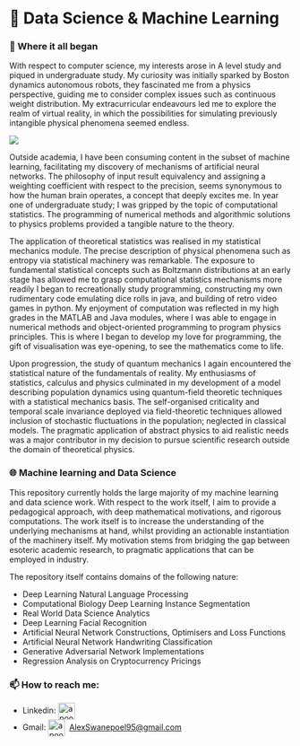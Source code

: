 # 🔬 Data Science & Machine Learning 


</details>

### 💾 Where it all began

With respect to computer science, my interests arose in A level study and piqued in
undergraduate study. My curiosity was initially sparked by Boston dynamics autonomous robots, they fascinated me from
a physics perspective, guiding me to consider complex issues such as continuous weight
distribution. My extracurricular endeavours led me to explore the realm of virtual reality, in
which the possibilities for simulating previously intangible physical phenomena seemed endless.

![](https://c.tenor.com/9hPXOhGWbIcAAAAd/boston-dynamics-spot.gif)

Outside academia, I have been consuming content in the subset of machine learning, facilitating
my discovery of mechanisms of artificial neural networks. The philosophy of input result
equivalency and assigning a weighting coefficient with respect to the precision, seems
synonymous to how the human brain operates, a concept that deeply excites me.
In year one of undergraduate study; I was gripped by the topic of computational statistics. The
programming of numerical methods and algorithmic solutions to physics problems provided a
tangible nature to the theory.

The application of theoretical statistics was realised in my statistical mechanics module.
The precise description of physical phenomena such as entropy via
statistical machinery was remarkable. The exposure to fundamental statistical concepts such as
Boltzmann distributions at an early stage has allowed me to grasp computational statistics
mechanisms more readily I began to recreationally study programming, constructing my own
rudimentary code emulating dice rolls in java, and building of retro video games in python. My enjoyment of computation was reflected in my high
grades in the MATLAB and Java modules, where I was able to engage in numerical methods and
object-oriented programming to program physics principles. This is where I began to develop my love for programming,
the gift of visualisation was eye-opening, to see the mathematics come to life. 

Upon progression, the study of quantum mechanics I again encountered the statistical nature of
the fundamentals of reality. My enthusiasms of statistics, calculus and physics culminated in my
development of a model describing population dynamics using quantum-field theoretic
techniques with a statistical mechanics basis. The self-organised criticality and temporal scale
invariance deployed via field-theoretic techniques allowed inclusion of stochastic fluctuations in
the population; neglected in classical models. The pragmatic application of abstract physics to
aid realistic needs was a major contributor in my decision to pursue scientific research outside
the domain of theoretical physics.

### 🌐 Machine learning and Data Science

This repository currently holds the large majority of my machine learning and data science work. With respect to the 
work itself, I aim to provide a pedagogical approach, with deep mathematical motivations, and rigorous computations. 
The work itself is to increase the understanding of the underlying mechanisms at hand, whilst providing an actionable instantiation
of the machinery itself. My motivation stems from bridging the gap between esoteric academic research, to pragmatic applications that 
can be employed in industry. 

The repository itself contains domains of the following nature:
- Deep Learning Natural Language Processing 
- Computational Biology Deep Learning Instance Segmentation 
- Real World Data Science Analytics
- Deep Learning Facial Recognition
- Artificial Neural Network Constructions, Optimisers and Loss Functions
- Artificial Neural Network Handwriting Classification
- Generative Adversarial Network Implementations
- Regression Analysis on Cryptocurrency Pricings

### 📫 How to reach me:

- Linkedin: <a href="https://www.linkedin.com/in/alex-swanepoel-78b1b2166/" target="blank"><img align="center" src="https://cdn.jsdelivr.net/npm/simple-icons@3.0.1/icons/linkedin.svg" alt="apoorvtyagi" height="30" width="30" /></a>&nbsp;
- Gmail: <a href="mailto:AlexSwanepoel95@gmail.com?subject=subject&cc=AlexSwanepoel95@gmail.com" target="blank"><img align="center" src="https://cdn.jsdelivr.net/npm/simple-icons@3.13.0/icons/gmail.svg" alt="apoorv__tyagi" height="30" width="30" /></a>&nbsp; AlexSwanepoel95@gmail.com

